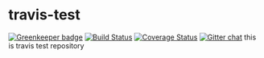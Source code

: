 travis-test
===========

[![Greenkeeper badge](https://badges.greenkeeper.io/atsumo/travis-test.svg)](https://greenkeeper.io/)
[![Build Status](https://travis-ci.org/atsumo/travis-test.png)](https://travis-ci.org/atsumo/travis-test)
[![Coverage Status](https://coveralls.io/repos/atsumo/travis-test/badge.png)](https://coveralls.io/r/atsumo/travis-test)
[![Gitter chat](https://badges.gitter.im/atsumo/travis-test.png)](https://gitter.im/atsumo/travis-test)
this is travis test repository
